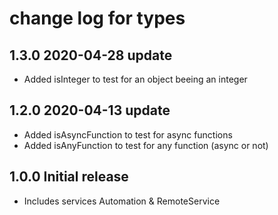 # change log for types

## 1.3.0 2020-04-28 update

- Added isInteger to test for an object beeing an integer

## 1.2.0 2020-04-13 update

- Added isAsyncFunction to test for async functions
- Added isAnyFunction to test for any function (async or not)

## 1.0.0 Initial release

- Includes services Automation & RemoteService
